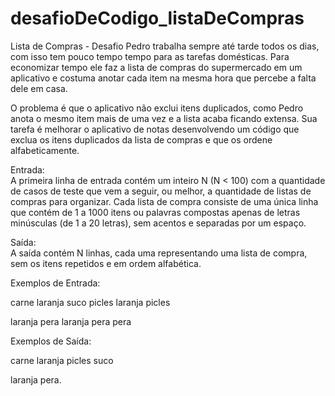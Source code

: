 # desafioDeCodigo_listaDeCompras

Lista de Compras - Desafio 
Pedro trabalha sempre até tarde todos os dias, com isso tem pouco tempo tempo para as tarefas domésticas. Para economizar tempo ele faz a lista de compras do supermercado em um aplicativo e costuma anotar cada item na mesma hora que percebe a falta dele em casa.

O problema é que o aplicativo não exclui itens duplicados, como Pedro anota o mesmo item mais de uma vez e a lista acaba ficando extensa. Sua tarefa é melhorar o aplicativo de notas desenvolvendo um código que exclua os itens duplicados da lista de compras e que os ordene alfabeticamente.

Entrada:  
A primeira linha de entrada contém um inteiro N (N < 100) com a quantidade de casos de teste que vem a seguir, ou melhor, a quantidade de listas de compras para organizar. Cada lista de compra consiste de uma única linha que contém de 1 a 1000 itens ou palavras compostas apenas de letras minúsculas (de 1 a 20 letras), sem acentos e separadas por um espaço.

Saída:  
A saída contém N linhas, cada uma representando uma lista de compra, sem os itens repetidos e em ordem alfabética.

Exemplos de Entrada:

carne laranja suco picles laranja picles

laranja pera laranja pera pera


Exemplos de Saída: 

carne laranja picles suco 

laranja pera.
